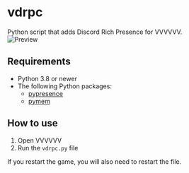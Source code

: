 # vdrpc
Python script that adds Discord Rich Presence for VVVVVV.  
![Preview](https://i.imgur.com/JYT6D9j.png)

## Requirements
* Python 3.8 or newer
* The following Python packages:
    * [pypresence](https://pypi.org/project/pypresence/1.0.2/)
    * [pymem](https://pypi.org/project/Pymem/)

## How to use
1. Open VVVVVV
2. Run the `vdrpc.py` file
  
If you restart the game, you will also need to restart the file.
